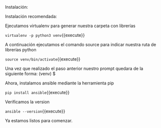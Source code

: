 Instalación:

Instalación recomendada:

Ejecutamos virtualenv para generar nuestra carpeta con librerías

`virtualenv -p python3 venv`{{execute}}

A continuación ejecutamos el comando source para indicar nuestra ruta de librerías python

`source venv/bin/activate`{{execute}}

Una vez que realizado el paso anterior nuestro prompt quedara de la siguiente forma:
  (venv) $

Ahora, instalamos ansible mediante la herramienta pip

`pip install ansible`{{execute}}

Verificamos la version

`ansible --version`{{execute}}

Ya estamos listos para comenzar.
